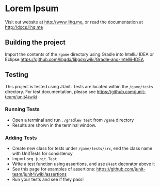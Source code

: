 # Lorem Ipsum
Visit out website at http://www.lihq.me, or read the documentation at http://docs.lihq.me

## Building the project
Import the contents of the `/game` directory using Gradle into IntelliJ IDEA or Eclipse
https://github.com/libgdx/libgdx/wiki/Gradle-and-Intellij-IDEA

## Testing
This project is tested using JUnit. Tests are located within the `/game/tests` directory. For test documentation, please see https://github.com/junit-team/junit4/wiki

### Running Tests
- Open a terminal and run `./gradlew test` from `/game` directory
- Results are shown in the terminal window.

### Adding Tests
- Create new class for tests under `/game/tests/src`, end the class name with UnitTests for consistency
- Import `org.junit.Test`
- Write a test function using assertions, and use `@Test` decorator above it
- See this page for examples of assertions: https://github.com/junit-team/junit4/wiki/assertions
- Run your tests and see if they pass!
